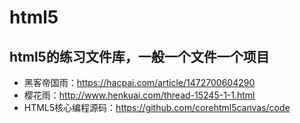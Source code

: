 # html5
## html5的练习文件库，一般一个文件一个项目
- 黑客帝国雨：https://hacpai.com/article/1472700604290
- 樱花雨：http://www.henkuai.com/thread-15245-1-1.html 
- HTML5核心编程源码：https://github.com/corehtml5canvas/code
